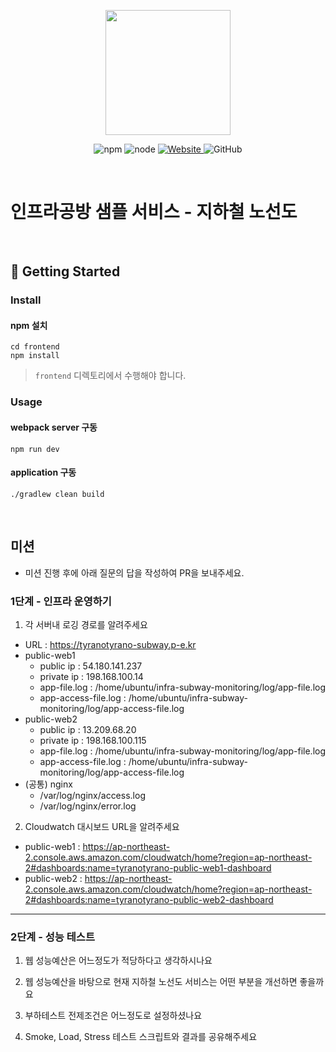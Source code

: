 <p align="center">
    <img width="200px;" src="https://raw.githubusercontent.com/woowacourse/atdd-subway-admin-frontend/master/images/main_logo.png"/>
</p>
<p align="center">
  <img alt="npm" src="https://img.shields.io/badge/npm-%3E%3D%205.5.0-blue">
  <img alt="node" src="https://img.shields.io/badge/node-%3E%3D%209.3.0-blue">
  <a href="https://edu.nextstep.camp/c/R89PYi5H" alt="nextstep atdd">
    <img alt="Website" src="https://img.shields.io/website?url=https%3A%2F%2Fedu.nextstep.camp%2Fc%2FR89PYi5H">
  </a>
  <img alt="GitHub" src="https://img.shields.io/github/license/next-step/atdd-subway-service">
</p>

<br>

# 인프라공방 샘플 서비스 - 지하철 노선도

<br>

## 🚀 Getting Started

### Install
#### npm 설치
```
cd frontend
npm install
```
> `frontend` 디렉토리에서 수행해야 합니다.

### Usage
#### webpack server 구동
```
npm run dev
```
#### application 구동
```
./gradlew clean build
```
<br>

## 미션

* 미션 진행 후에 아래 질문의 답을 작성하여 PR을 보내주세요.

### 1단계 - 인프라 운영하기
1. 각 서버내 로깅 경로를 알려주세요
- URL : https://tyranotyrano-subway.p-e.kr
- public-web1
    - public ip : 54.180.141.237
    - private ip : 198.168.100.14
    - app-file.log : /home/ubuntu/infra-subway-monitoring/log/app-file.log
    - app-access-file.log : /home/ubuntu/infra-subway-monitoring/log/app-access-file.log
- public-web2
    - public ip : 13.209.68.20
    - private ip : 198.168.100.115
    - app-file.log : /home/ubuntu/infra-subway-monitoring/log/app-file.log
    - app-access-file.log : /home/ubuntu/infra-subway-monitoring/log/app-access-file.log
- (공통) nginx
    - /var/log/nginx/access.log
    - /var/log/nginx/error.log

2. Cloudwatch 대시보드 URL을 알려주세요
- public-web1 : https://ap-northeast-2.console.aws.amazon.com/cloudwatch/home?region=ap-northeast-2#dashboards:name=tyranotyrano-public-web1-dashboard
- public-web2 : https://ap-northeast-2.console.aws.amazon.com/cloudwatch/home?region=ap-northeast-2#dashboards:name=tyranotyrano-public-web2-dashboard

---

### 2단계 - 성능 테스트
1. 웹 성능예산은 어느정도가 적당하다고 생각하시나요

2. 웹 성능예산을 바탕으로 현재 지하철 노선도 서비스는 어떤 부분을 개선하면 좋을까요

3. 부하테스트 전제조건은 어느정도로 설정하셨나요

4. Smoke, Load, Stress 테스트 스크립트와 결과를 공유해주세요
